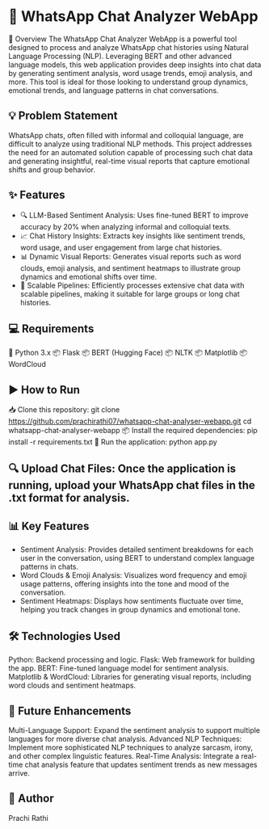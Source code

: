 # 📨 WhatsApp Chat Analyzer WebApp
📖 Overview
The WhatsApp Chat Analyzer WebApp is a powerful tool designed to process and analyze WhatsApp chat histories using Natural Language Processing (NLP). Leveraging BERT and other advanced language models, this web application provides deep insights into chat data by generating sentiment analysis, word usage trends, emoji analysis, and more. This tool is ideal for those looking to understand group dynamics, emotional trends, and language patterns in chat conversations.
## 💡 Problem Statement
WhatsApp chats, often filled with informal and colloquial language, are difficult to analyze using traditional NLP methods. This project addresses the need for an automated solution capable of processing such chat data and generating insightful, real-time visual reports that capture emotional shifts and group behavior.

## ✨ Features
- 🔍 LLM-Based Sentiment Analysis: Uses fine-tuned BERT to improve accuracy by 20% when analyzing informal and colloquial texts.
- 📈 Chat History Insights: Extracts key insights like sentiment trends, word usage, and user engagement from large chat histories.
- 📊 Dynamic Visual Reports: Generates visual reports such as word clouds, emoji analysis, and sentiment heatmaps to illustrate group dynamics and emotional shifts over time.
- 🚀 Scalable Pipelines: Efficiently processes extensive chat data with scalable pipelines, making it suitable for large groups or long chat histories.

## 💻 Requirements
🐍 Python 3.x
📦 Flask
📦 BERT (Hugging Face)
📦 NLTK
📦 Matplotlib
📦 WordCloud

## ▶️ How to Run 
📥 Clone this repository: git clone https://github.com/prachirathi07/whatsapp-chat-analyser-webapp.git
cd whatsapp-chat-analyser-webapp
📦 Install the required dependencies: pip install -r requirements.txt
🏃 Run the application: python app.py

## 🔍 Upload Chat Files: Once the application is running, upload your WhatsApp chat files in the .txt format for analysis.

## 📊 Key Features
- Sentiment Analysis: Provides detailed sentiment breakdowns for each user in the conversation, using BERT to understand complex language patterns in chats.
- Word Clouds & Emoji Analysis: Visualizes word frequency and emoji usage patterns, offering insights into the tone and mood of the conversation.
- Sentiment Heatmaps: Displays how sentiments fluctuate over time, helping you track changes in group dynamics and emotional tone.
   
## 🛠️ Technologies Used
Python: Backend processing and logic.
Flask: Web framework for building the app.
BERT: Fine-tuned language model for sentiment analysis.
Matplotlib & WordCloud: Libraries for generating visual reports, including word clouds and sentiment heatmaps.
## 🔮 Future Enhancements
Multi-Language Support: Expand the sentiment analysis to support multiple languages for more diverse chat analysis.
Advanced NLP Techniques: Implement more sophisticated NLP techniques to analyze sarcasm, irony, and other complex linguistic features.
Real-Time Analysis: Integrate a real-time chat analysis feature that updates sentiment trends as new messages arrive.
## 👤 Author
Prachi Rathi
